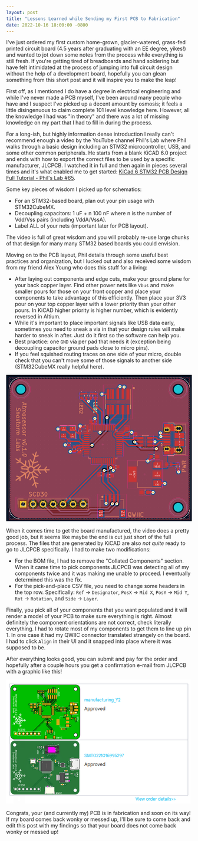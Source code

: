 ```yaml
---
layout: post
title: "Lessons Learned while Sending my First PCB to Fabrication"
date: 2022-10-16 18:00:00 -0800
---
```


I've just ordered my first custom home-grown, glacier-watered, grass-fed printed circuit board (4.5 years after graduating with an EE degree, yikes!) and wanted to jot down some notes from the process while everything is still fresh. If you're getting tired of breadboards and hand soldering but have felt intimidated at the process of jumping into full circuit design without the help of a development board, hopefully you can glean something from this short post and it will inspire you to make the leap!

First off, as I mentioned I do have a degree in electrical engineering and while I've never made a PCB myself, I've been around many people who have and I suspect I've picked up a decent amount by osmosis; it feels a little disingenuous to claim complete 101 level knowledge here. However, all the knowledge I had was "in theory" and there was a lot of missing knowledge on my part that I had to fill in during the process.

For a long-ish, but highly information dense introduction I really can't recommend enough a video by the YouTube channel Phil's Lab where Phil walks through a basic design including an STM32 microcontroller, USB, and some other common peripherals. He starts from a blank KiCAD 6.0 project and ends with how to export the correct files to be used by a specific manufacturer, JLCPCB. I watched it in full and then again in pieces several times and it's what enabled me to get started: [KiCad 6 STM32 PCB Design Full Tutorial - Phil's Lab #65](https://www.youtube.com/watch?v=aVUqaB0IMh4).

Some key pieces of wisdom I picked up for schematics:
* For an STM32-based board, plan out your pin usage with STM32CubeMX.
* Decoupling capacitors: 1 uF + n 100 nF where n is the number of Vdd/Vss pairs (including VddA/VssA).
* Label ALL of your nets (important later for PCB layout).

The video is full of great wisdom and you will probably re-use large chunks of that design for many many STM32 based boards you could envision.

Moving on to the PCB layout, Phil details through some useful best practices and organization, but I lucked out and also received some wisdom from my friend Alex Young who does this stuff for a living:
* After laying out components and edge cuts, make your ground plane for your back copper layer. Find other power nets like `Vbus` and make smaller pours for those on your front copper and place your components to take advantage of this efficiently. Then place your 3V3 pour on your top copper layer with a lower priority than your other pours. In KiCAD higher priority is higher number, which is evidently reversed in Altium.
* While it's important to place important signals like USB data early, sometimes you need to sneak a via in that your design rules will make harder to sneak in after. Just do it first so the software can help you.
* Best practice: one `GND` via per pad that needs it (exception being decoupling capacitor ground pads close to micro pins).
* If you feel squished routing traces on one side of your micro, double check that you can't move some of those signals to another side (STM32CubeMX really helpful here).

![KiCAD PCB Layout](/assets/img/20221016-kicad-pcb-layout.png)

When it comes time to get the board manufactured, the video does a pretty good job, but it seems like maybe the end is cut just short of the full process. The files that are generated by KiCAD are also *not quite* ready to go to JLCPCB specifically. I had to make two modifications:
* For the BOM file, I had to remove the "Collated Components" section. When it came time to pick components JLCPCB was detecting all of my components twice and it was making me unable to proceed. I eventually determined this was the fix.
* For the pick-and-place CSV file, you need to change some headers in the top row. Specifically: `Ref` -> `Designator`, `PosX` -> `Mid X`, `PosY` -> `Mid Y`, `Rot` -> `Rotation`, and `Side` -> `Layer`.

Finally, you pick all of your components that you want populated and it will render a model of your PCB to make sure everything is right. Almost definitely the component orientations are not correct, check literally everything. I had to rotate most of my components to get them to line up pin 1. In one case it had my QWIIC connector translated strangely on the board. I had to click `Align` in their UI and it snapped into place where it was supposed to be.

After everything looks good, you can submit and pay for the order and hopefully after a couple hours you get a confirmation e-mail from JLCPCB with a graphic like this!

![JLCPCB Accepted Order](/assets/img/20221016-jlcpcb-accepted.png)

Congrats, your (and currently my) PCB is in fabrication and soon on its way! If my board comes back wonky or messed up, I'll be sure to come back and edit this post with my findings so that your board does not come back wonky or messed up!